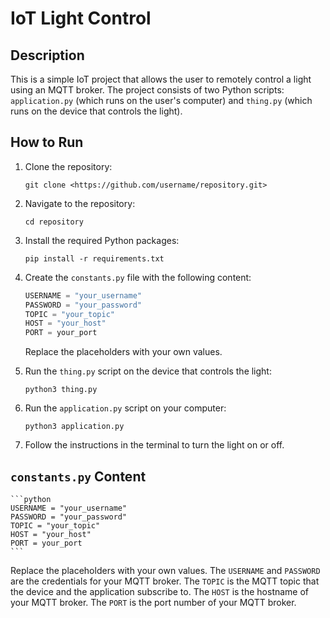 # IoT Light Control

## Description

This is a simple IoT project that allows the user to remotely control a light using an MQTT broker. The project consists of two Python scripts: `application.py` (which runs on the user's computer) and `thing.py` (which runs on the device that controls the light).

## How to Run

1. Clone the repository:

    ```console
    git clone <https://github.com/username/repository.git>
    ```

2. Navigate to the repository:

    ```console
    cd repository
    ```

3. Install the required Python packages:

    ```console
    pip install -r requirements.txt
    ```

4. Create the `constants.py` file with the following content:

    ```python
    USERNAME = "your_username"
    PASSWORD = "your_password"
    TOPIC = "your_topic"
    HOST = "your_host"
    PORT = your_port
    ```

    Replace the placeholders with your own values.

5. Run the `thing.py` script on the device that controls the light:

    ```console
    python3 thing.py
    ```

6. Run the `application.py` script on your computer:

    ```console
    python3 application.py
    ```

1. Follow the instructions in the terminal to turn the light on or off.

## `constants.py` Content

    ```python
    USERNAME = "your_username"
    PASSWORD = "your_password"
    TOPIC = "your_topic"
    HOST = "your_host"
    PORT = your_port
    ```

Replace the placeholders with your own values. The `USERNAME` and `PASSWORD` are the credentials for your MQTT broker. The `TOPIC` is the MQTT topic that the device and the application subscribe to. The `HOST` is the hostname of your MQTT broker. The `PORT` is the port number of your MQTT broker.